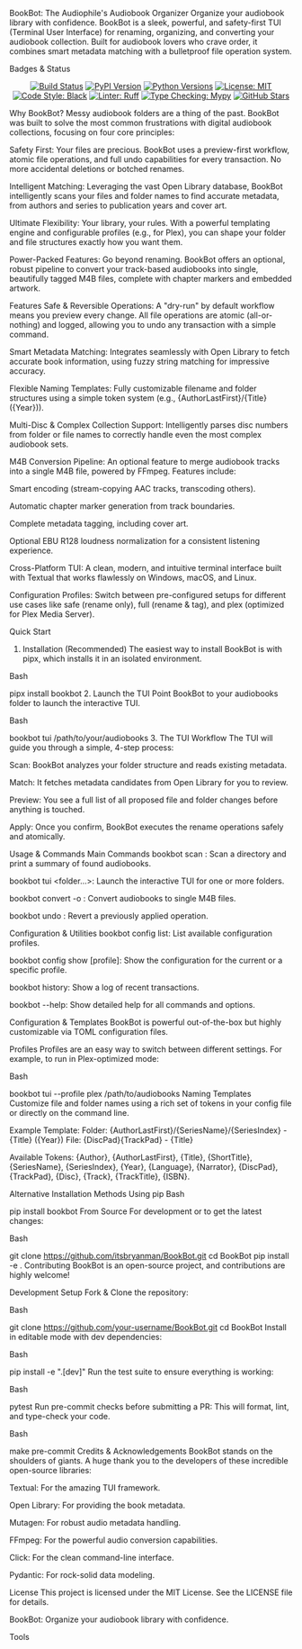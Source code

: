 BookBot: The Audiophile's Audiobook Organizer
Organize your audiobook library with confidence. BookBot is a sleek, powerful, and safety-first TUI (Terminal User Interface) for renaming, organizing, and converting your audiobook collection. Built for audiobook lovers who crave order, it combines smart metadata matching with a bulletproof file operation system.

Badges & Status
<p align="center">
<a href="https://github.com/YOUR_USERNAME/YOUR_REPONAME/actions"><img src="https://img.shields.io/github/actions/workflow/status/YOUR_USERNAME/YOUR_REPONAME/ci.yml?style=for-the-badge&logo=githubactions&logoColor=white" alt="Build Status"></a>
<a href="https://pypi.org/project/bookbot/"><img src="https://img.shields.io/pypi/v/bookbot?style=for-the-badge&logo=pypi&logoColor=white&color=blue" alt="PyPI Version"></a>
<a href="https://pypi.org/project/bookbot/"><img src="https://img.shields.io/pypi/pyversions/bookbot?style=for-the-badge&logo=python&logoColor=white" alt="Python Versions"></a>
<a href="https://github.com/YOUR_USERNAME/YOUR_REPONAME/blob/main/LICENSE"><img src="https://img.shields.io/github/license/YOUR_USERNAME/YOUR_REPONAME?style=for-the-badge&color=brightgreen" alt="License: MIT"></a>
<br>
<a href="https://github.com/psf/black"><img src="https://img.shields.io/badge/code%20style-black-000000.svg?style=for-the-badge&logo=python&logoColor=white" alt="Code Style: Black"></a>
<a href="https://github.com/astral-sh/ruff"><img src="https://img.shields.io/endpoint?url=https://raw.githubusercontent.com/astral-sh/ruff/main/assets/badge/v2.json&style=for-the-badge" alt="Linter: Ruff"></a>
<a href="http://mypy-lang.org/"><img src="https://img.shields.io/badge/typed-mypy-blue.svg?style=for-the-badge&logo=python&logoColor=white" alt="Type Checking: Mypy"></a>
<a href="https://github.com/YOUR_USERNAME/YOUR_REPONAME/"><img src="https://img.shields.io/github/stars/YOUR_USERNAME/YOUR_REPONAME?style=for-the-badge&logo=github&logoColor=white" alt="GitHub Stars"></a>
</p>

Why BookBot?
Messy audiobook folders are a thing of the past. BookBot was built to solve the most common frustrations with digital audiobook collections, focusing on four core principles:

Safety First: Your files are precious. BookBot uses a preview-first workflow, atomic file operations, and full undo capabilities for every transaction. No more accidental deletions or botched renames.

Intelligent Matching: Leveraging the vast Open Library database, BookBot intelligently scans your files and folder names to find accurate metadata, from authors and series to publication years and cover art.

Ultimate Flexibility: Your library, your rules. With a powerful templating engine and configurable profiles (e.g., for Plex), you can shape your folder and file structures exactly how you want them.

Power-Packed Features: Go beyond renaming. BookBot offers an optional, robust pipeline to convert your track-based audiobooks into single, beautifully tagged M4B files, complete with chapter markers and embedded artwork.

Features
Safe & Reversible Operations: A "dry-run" by default workflow means you preview every change. All file operations are atomic (all-or-nothing) and logged, allowing you to undo any transaction with a simple command.

Smart Metadata Matching: Integrates seamlessly with Open Library to fetch accurate book information, using fuzzy string matching for impressive accuracy.

Flexible Naming Templates: Fully customizable filename and folder structures using a simple token system (e.g., {AuthorLastFirst}/{Title} ({Year})).

Multi-Disc & Complex Collection Support: Intelligently parses disc numbers from folder or file names to correctly handle even the most complex audiobook sets.

M4B Conversion Pipeline: An optional feature to merge audiobook tracks into a single M4B file, powered by FFmpeg. Features include:

Smart encoding (stream-copying AAC tracks, transcoding others).

Automatic chapter marker generation from track boundaries.

Complete metadata tagging, including cover art.

Optional EBU R128 loudness normalization for a consistent listening experience.

Cross-Platform TUI: A clean, modern, and intuitive terminal interface built with Textual that works flawlessly on Windows, macOS, and Linux.

Configuration Profiles: Switch between pre-configured setups for different use cases like safe (rename only), full (rename & tag), and plex (optimized for Plex Media Server).

Quick Start
1. Installation (Recommended)
The easiest way to install BookBot is with pipx, which installs it in an isolated environment.

Bash

pipx install bookbot
2. Launch the TUI
Point BookBot to your audiobooks folder to launch the interactive TUI.

Bash

bookbot tui /path/to/your/audiobooks
3. The TUI Workflow
The TUI will guide you through a simple, 4-step process:

Scan: BookBot analyzes your folder structure and reads existing metadata.

Match: It fetches metadata candidates from Open Library for you to review.

Preview: You see a full list of all proposed file and folder changes before anything is touched.

Apply: Once you confirm, BookBot executes the rename operations safely and atomically.

Usage & Commands
Main Commands
bookbot scan <folder>: Scan a directory and print a summary of found audiobooks.

bookbot tui <folder...>: Launch the interactive TUI for one or more folders.

bookbot convert <in> -o <out>: Convert audiobooks to single M4B files.

bookbot undo <transaction-id>: Revert a previously applied operation.

Configuration & Utilities
bookbot config list: List available configuration profiles.

bookbot config show [profile]: Show the configuration for the current or a specific profile.

bookbot history: Show a log of recent transactions.

bookbot --help: Show detailed help for all commands and options.

Configuration & Templates
BookBot is powerful out-of-the-box but highly customizable via TOML configuration files.

Profiles
Profiles are an easy way to switch between different settings. For example, to run in Plex-optimized mode:

Bash

bookbot tui --profile plex /path/to/audiobooks
Naming Templates
Customize file and folder names using a rich set of tokens in your config file or directly on the command line.

Example Template:
Folder: {AuthorLastFirst}/{SeriesName}/{SeriesIndex} - {Title} ({Year})
File: {DiscPad}{TrackPad} - {Title}

Available Tokens:
{Author}, {AuthorLastFirst}, {Title}, {ShortTitle}, {SeriesName}, {SeriesIndex}, {Year}, {Language}, {Narrator}, {DiscPad}, {TrackPad}, {Disc}, {Track}, {TrackTitle}, {ISBN}.

Alternative Installation Methods
Using pip
Bash

pip install bookbot
From Source
For development or to get the latest changes:

Bash

git clone https://github.com/itsbryanman/BookBot.git
cd BookBot
pip install -e .
Contributing
BookBot is an open-source project, and contributions are highly welcome!

Development Setup
Fork & Clone the repository:

Bash

git clone https://github.com/your-username/BookBot.git
cd BookBot
Install in editable mode with dev dependencies:

Bash

pip install -e ".[dev]"
Run the test suite to ensure everything is working:

Bash

pytest
Run pre-commit checks before submitting a PR:
This will format, lint, and type-check your code.

Bash

make pre-commit
Credits & Acknowledgements
BookBot stands on the shoulders of giants. A huge thank you to the developers of these incredible open-source libraries:

Textual: For the amazing TUI framework.

Open Library: For providing the book metadata.

Mutagen: For robust audio metadata handling.

FFmpeg: For the powerful audio conversion capabilities.

Click: For the clean command-line interface.

Pydantic: For rock-solid data modeling.

License
This project is licensed under the MIT License. See the LICENSE file for details.

BookBot: Organize your audiobook library with confidence.












Tools

